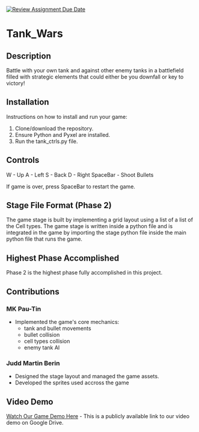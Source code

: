[![Review Assignment Due Date](https://classroom.github.com/assets/deadline-readme-button-24ddc0f5d75046c5622901739e7c5dd533143b0c8e959d652212380cedb1ea36.svg)](https://classroom.github.com/a/-nd8uuv_)

# Tank_Wars

## Description
Battle with your own tank and against other enemy tanks in a battlefield filled with strategic elements that could either be you downfall or key to victory!

## Installation
Instructions on how to install and run your game:
1. Clone/download the repository.
2. Ensure Python and Pyxel are installed.
3. Run the tank_ctrls.py file.

## Controls
W - Up
A - Left
S - Back
D - Right
SpaceBar - Shoot Bullets

If game is over, press SpaceBar to restart the game.

## Stage File Format (Phase 2)
The game stage is built by implementing a grid layout using a list of a list of the Cell types. The game stage is written inside a python file and is integrated in the game by importing the stage python file inside the main python file that runs the game.

## Highest Phase Accomplished
Phase 2 is the highest phase fully accomplished in this project.

## Contributions
### MK Pau-Tin
- Implemented the game's core mechanics:
  - tank and bullet movements
  - bullet collision
  - cell types collision
  - enemy tank AI

### Judd Martin Berin
- Designed the stage layout and managed the game assets.
- Developed the sprites used accross the game

## Video Demo
[Watch Our Game Demo Here](https://drive.google.com/drive/folders/1F4t8cLuDGVUMNNGxhviKGbvWI5kdP8AH?usp=sharing) - This is a publicly available link to our video demo on Google Drive.
